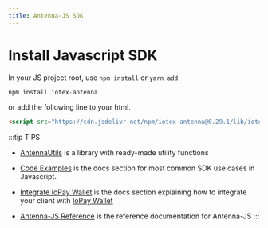 ```yaml
---
title: Antenna-JS SDK
---
```


# Install Javascript SDK

In your JS project root, use `npm install` or `yarn add`.

```js
npm install iotex-antenna
```

or add the following line to your html.

```html
<script src="https://cdn.jsdelivr.net/npm/iotex-antenna@0.29.1/lib/iotex-antenna.browser.min.js"></script>
```

:::tip TIPS

- [AntennaUtils](https://github.com/iotexproject/iotex-dapp-sample/blob/master/src/common/utils/antanna.ts) is a library with ready-made utility functions

* [Code Examples](/developer/examples/chain-info) is the docs section for most common SDK use cases in Javascript.

* [Integrate IoPay Wallet](/developer/sdk/iopay-integrate.html) is the docs section explaining how to integrate your client with [IoPay Wallet](https://iopay.iotex.io)

* [Antenna-JS Reference](https://iotexproject.github.io/iotex-antenna/) is the reference documentation for Antenna-JS
  :::

